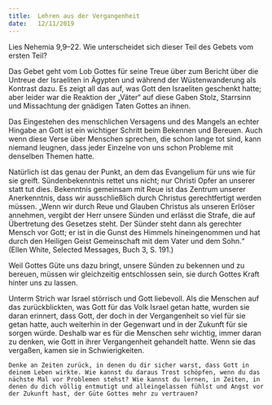 ```yaml
---
title:  Lehren aus der Vergangenheit
date:   12/11/2019
---
```



Lies Nehemia 9,9–22. Wie unterscheidet sich dieser Teil des Gebets vom ersten Teil?

Das Gebet geht vom Lob Gottes für seine Treue über zum Bericht über die Untreue der Israeliten in Ägypten und während der Wüstenwanderung als Kontrast dazu. Es zeigt all das auf, was Gott den Israeliten geschenkt hatte; aber leider war die Reaktion der „Väter“ auf diese Gaben Stolz, Starrsinn und Missachtung der gnädigen Taten Gottes an ihnen.

Das Eingestehen des menschlichen Versagens und des Mangels an echter Hingabe an Gott ist ein wichtiger Schritt beim Bekennen und Bereuen. Auch wenn diese Verse über Menschen sprechen, die schon lange tot sind, kann niemand leugnen, dass jeder Einzelne von uns schon Probleme mit denselben Themen hatte.

Natürlich ist das genau der Punkt, an dem das Evangelium für uns wie für sie greift. Sündenbekenntnis rettet uns nicht; nur Christi Opfer an unserer statt tut dies. Bekenntnis gemeinsam mit Reue ist das Zentrum unserer Anerkenntnis, dass wir ausschließlich durch Christus gerechtfertigt werden müssen. „Wenn wir durch Reue und Glauben Christus als unseren Erlöser annehmen, vergibt der Herr unsere Sünden und erlässt die Strafe, die auf Übertretung des Gesetzes steht. Der Sünder steht dann als gerechter Mensch vor Gott; er ist in die Gunst des Himmels hineingenommen und hat durch den Heiligen Geist Gemeinschaft mit dem Vater und dem Sohn.“ (Ellen White, Selected Messages, Buch 3, S. 191.)

Weil Gottes Güte uns dazu bringt, unsere Sünden zu bekennen und zu bereuen, müssen wir gleichzeitig entschlossen sein, sie durch Gottes Kraft hinter uns zu lassen.

Unterm Strich war Israel störrisch und Gott liebevoll. Als die Menschen auf das zurückblickten, was Gott für das Volk Israel getan hatte, wurden sie daran erinnert, dass Gott, der doch in der Vergangenheit so viel für sie getan hatte, auch weiterhin in der Gegenwart und in der Zukunft für sie sorgen würde. Deshalb war es für die Menschen sehr wichtig, immer daran zu denken, wie Gott in ihrer Vergangenheit gehandelt hatte. Wenn sie das vergaßen, kamen sie in Schwierigkeiten.

`Denke an Zeiten zurück, in denen du dir sicher warst, dass Gott in deinem Leben wirkte. Wie kannst du daraus Trost schöpfen, wenn du das nächste Mal vor Problemen stehst? Wie kannst du lernen, in Zeiten, in denen du dich völlig entmutigt und alleingelassen fühlst und Angst vor der Zukunft hast, der Güte Gottes mehr zu vertrauen?`
